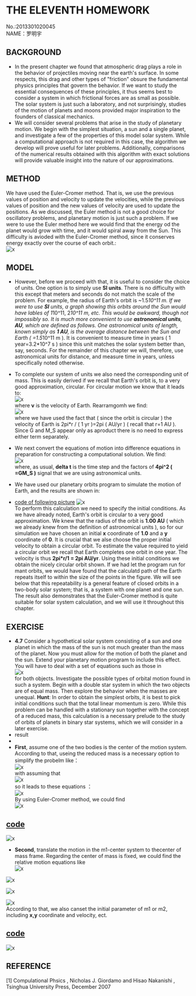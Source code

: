 **THE ELEVENTH HOMEWORK**
====

No.:2013301020045     
NAME：罗明宇

**BACKGROUND**
--------

- In the present chapter we found that  atmospheric drag plays a role in the behavior of projectiles moving near the earth's surface. In some respects, this drag and other types of "friction" obsure the fundamental physics principles that govern the behavior. If we want to study the essential consequences of these principles, it thus seems best to consider a system in which frictional forces are as small as possible. The solar system is just such a laboratory, and not surprisingly, studies of the motion of planets and moons provided major inspiration to the founders of classical mechanics.
- We will consider several problems that arise in the study of planetary motion. We begin with the simplest situation, a sun and a single planet, and investigate a few of the properties of this model solar system. While a computational approach is not required in this case, the algorithm we develop will prove useful for later problems. Additionally, comparisons of the numerical results obtained with this algorithm with exact solutions will provide valuable insight into the nature of our approximations.               
  
  
**METHOD**
----

We have used the Euler-Cromer method. That is, we use the previous values of position and velocity to update the velocities, while the previous values of position and the new values of velocity are used to update the positions. As we discussed, the Euler method is not a good choice for oscillatory problems, and planetary motion is just such a problem. If we were to use the Euler method here we would find that the energy od the planet would grow with time, and it would spiral away from the Sun. This difficulty is avioded with the Euler-Cromer method, since it conserves energy exactly over the course of each orbit.:                   
![x](https://raw.githubusercontent.com/luomingyu/computationalphysics_N2013301020045/code/11th/1.png)           


**MODEL**
----
- However, before we proceed with that, it is useful to consider the choice of units. One option is to simply use **SI units**. There is no difficulty with this except that meters and seconds do not match the scale of the problem. For example, the radius of Earth's orbit is ~1.5*10^11 m. If we were to use **SI** units, a graph showing this orbits around the Sun would have lables of 1*10^11, 2*10^11 m, etc. This would be awkward, though not impossibly so. It is much more convenient to use **astronomical units**, **AU**, which are defined as follows. One astronomical units of length, known simply as **1 AU**, is the average distance between the Sun and Earth ( =1.5*10^11 m ). It is convenient to measure time in years ( 1 year=3.2*10^7 s ) since this unit matches the solar system better than, say, seconds. For the remainder of this chapter we will, therefore, use astronomical units for distance, and measure time in years, unless specifically noted otherwise.       
- To complete our system of units we also need the corresponding unit of mass. This is easily derived if we recall that Earth's orbit is, to a very good approximation, circular. For circular motion we know that it leads to:      
![x](https://raw.githubusercontent.com/luomingyu/computationalphysics_N2013301020045/code/11th/2.png)           
where **v** is the velocity of Earth. Rearramgomh we find:     
![x](https://raw.githubusercontent.com/luomingyu/computationalphysics_N2013301020045/code/11th/3.png)           
where we have used the fact that ( since the orbit is circular ) the velocity of Earth is 2pi*r / ( 1 yr )=2pi ( AU/yr ) ( recall that r=1 AU ). Since G and M_S appear only as aproduct there is no need to express either term separately.     
- We next convert the equations of motion into difference equations in preparation for constructing a computational solution. We find:      
![x](https://raw.githubusercontent.com/luomingyu/computationalphysics_N2013301020045/code/11th/1.png)           
where, as usual, **delta t** is the time step and the factors of **4pi^2 ( =GM_S )** signal that we are using astronomical units.     
- We have used our planetary orbits program to simulate the motion of Earth, and the results are shown in:      

- [code of following picture](https://raw.githubusercontent.com/luomingyu/computationalphysics_N2013301020045/code/11th/shutu1.py)
![x](https://raw.githubusercontent.com/luomingyu/computationalphysics_N2013301020045/code/11th/书图1.png)           
To perform this calculation we need to specify the initial conditions. As we have already noted, Earth's orbit is circular to a very good approximation. We knew that the radius of the orbit is **1.00 AU** ( which we already knew from the definition of astronomical units ), so for our simulation we have chosen an initial **x** coordinate of **1.0** and a **y** coordinate of **0**. It is crucial that we alse choose the proper initial velocity to obtain a circular orbit. To estimate the value required to yield a circular orbit we recall that Earth completes one orbit in one year. The velocity is thus **2pi*r/1 = 2pi AU/yr**. Using these initial conditions we obtain the nicely circular orbit shown. If we had let the program run for mant orbits, we would have found that the calculatd path of the Earth repeats itself to within the size of the points in the figure. We will see below that this repeatability is a general feature of closed orbits in a two-body solar system; that is, a system with one planet and one sun. The result also demonstrates that the Euler-Cromer method is quite suitable for solar system calculation, and we will use it throughout this chapter.     
       
**EXERCISE**
--

- **4.7** Consider a hypothetical solar system consisting of a sun and one planet in which the mass of the sun is not much greater than the mass of the planet. Now you must allow for the motion of both the planet and the sun. Extend your planetary motion program to include this effect. You will have to deal with a set of equations such as those in       
![x](https://raw.githubusercontent.com/luomingyu/computationalphysics_N2013301020045/code/11th/1.png)                
for both objects. Investigate the possible types of orbital motion found in such a system. Begin with a double star system in which the two objects are of equal mass. Then explore the behavior when the masses are unequal.  **Hunt**: In order to obtain the simplest orbits, it is best to pick initial conditions such that the total linear momentum is zero. While this problem can be handled with a stationary sun together with the concept of a reduced mass, this calculation is a necessary prelude to the study of orbits of planets in binary star systems, which we will consider in a later exercise.          
- result
- 
- **First**, assume one of the two bodies is the center of the motion system. According to that, useing the reduced mass is a necessary option to simplify the probelm like：     
![x](https://raw.githubusercontent.com/luomingyu/computationalphysics_N2013301020045/code/11th/d1.png)         
with assuming that     
![x](https://raw.githubusercontent.com/luomingyu/computationalphysics_N2013301020045/code/11th/d2.png)         
so it leads to these equations ：     
![x](https://raw.githubusercontent.com/luomingyu/computationalphysics_N2013301020045/code/11th/d3.png)         
By using Euler-Cromer method, we could find      
 ![x](https://raw.githubusercontent.com/luomingyu/computationalphysics_N2013301020045/code/11th/d41.png)         

[code](https://raw.githubusercontent.com/luomingyu/computationalphysics_N2013301020045/code/11th/q1-1.py)
--
![x](https://raw.githubusercontent.com/luomingyu/computationalphysics_N2013301020045/code/11th/q1-1.png)         


- **Second**, translate the motion in the m1-center system to thecenter of mass frame. Regarding the center of mass is fixed, we could find the relative motion equations like      
![x](https://raw.githubusercontent.com/luomingyu/computationalphysics_N2013301020045/code/11th/d5.png)                
     
![x](https://raw.githubusercontent.com/luomingyu/computationalphysics_N2013301020045/code/11th/d6.png)              
       
![x](https://raw.githubusercontent.com/luomingyu/computationalphysics_N2013301020045/code/11th/d7.png)           
           
![x](https://raw.githubusercontent.com/luomingyu/computationalphysics_N2013301020045/code/11th/d8.png)                
According to that, we also canset the initial parameter of m1 or m2, including **x,y** coordinate and velocity, ect. 

[code](https://raw.githubusercontent.com/luomingyu/computationalphysics_N2013301020045/code/11th/q1-2.py)
--       
![x](https://raw.githubusercontent.com/luomingyu/computationalphysics_N2013301020045/code/11th/q1-2.png)                

**REFERENCE**
----  
[1] Compulational Phsics , Nicholas J. Giordamo and Hisao Nakanishi , Tsinghua University Press, December 2007
